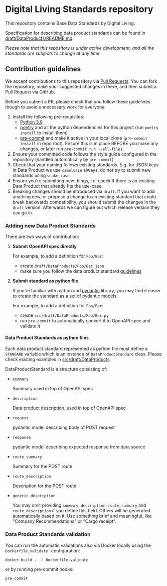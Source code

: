 # Digital Living Standards repository

This repository contains Base Data Standards by Digital Living.

Specification for describing data product standards can be found in
[draft/DataProducts/README.md](draft/DataProducts/README.md).

_Please note that this repository is under active development, and all the standards are
subjects to change at any time._

## Contribution guidelines

We accept contributions to this repository via
[Pull Requests](https://github.com/digitalliving/standards/pulls). You can fork the
repository, make your suggested changes in there, and then submit a Pull Request via
GitHub.

Before you submit a PR, please check that you follow these guidelines though to avoid
unnecessary work for everyone:

1. Install the following pre-requisites:
   - [Python 3.9](https://www.python.org/downloads/)
   - [poetry](https://python-poetry.org/docs/#installation) and all the python
     dependencies for this project (run `poetry install` to install them)
   - [pre-commit](https://pre-commit.com/#install) and make it active in your local
     clone (`pre-commit install` in repo root). Ensure this is in place BEFORE you make
     any changes, or later run `pre-commit run --all-files`.
2. Ensure your committed code follows the style guide configured in the repository
   (handled automatically by `pre-commit`)
3. Check that your naming follows existing standards. E.g. for JSON keys in Data Product
   we use `camelCase` always, do not try to submit new standards using `snake_case`.
4. Ensure you're submitting new things, i.e. check if there is an existing Data Product
   that already fits the use-case.
5. Breaking changes should be introduced via `draft`. If you want to add anything new,
   or propose a change to an existing standard that could break backwards compatibility,
   you should submit the changes in the `draft` version. Afterwards we can figure out
   which release version they can go in.

### Adding new Data Product Standards

There are two ways of contribution:

1. **Submit OpenAPI spec directly**

   For example, to add a definition for `Foo/Bar`:

   - create `draft/DataProducts/Foo/Bar.json`
   - make sure you follow the data product standard
     [guidelines](draft/DataProducts/README.md)

2. **Submit standard as python file**

   If you're familiar with python and
   [pydantic](https://github.com/samuelcolvin/pydantic) library, you may find it easier
   to create the standard as a set of pydantic models.

   For example, to add a definition for `Foo/Bar`:

   - create `src/draft/DataProducts/Foo/Bar.py`
   - run `pre-commit` to automatically convert it to OpenAPI spec and validate it

#### Data Product Standards as python files

Each data product standard represented as python file must define a `STANDARD` variable
which is an instance of `DataProductStandard` class. Please check existing examples in
[src/draft/DataProducts](src/draft/DataProducts).

DataProductStandard is a structure consisting of:

- `summary`

  Summary used in top of OpenAPI spec

- `description`

  Data product description, used in top of OpenAPI spec

- `request`

  pydantic model describing body of POST request

- `response`

  pydantic model describing expected response from data source

- `route_summary`

  Summary for the POST route

- `route_description`

  Description for the POST route

- `generic_description`

  You may omit providing `summary`, `description`, `route_summary` and
  `route_description` if you define this field. Others will be generated automatically
  based on it. Use something brief and meaningful, like "Company Recommendations" or
  "Cargo receipt".

### Data Product Standards validation

You can run the automatic validations also via Docker locally using the
`Dockerfile.validate` -configuration:

```bash
docker build . -f Dockerfile.validate
```

or by running pre-commit hooks:

```bash
pre-commit
```
